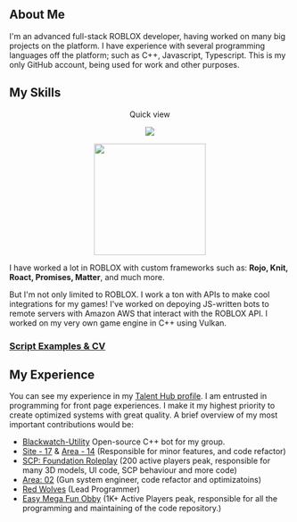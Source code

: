 ## About Me
I'm an advanced full-stack ROBLOX developer, having worked on many big projects on the platform. I have experience with several programming languages off the platform; such as C++, Javascript, Typescript. This is my only GitHub account, being used for work and other purposes.

## My Skills
<p align="center">
Quick view
</p>
<p align="center">
  <a href="https://skillicons.dev">
    <img src="https://skillicons.dev/icons?i=lua,ts,js,cpp,c,py,sqlite,nodejs,visualstudio,discord,blender,aws,linux,git,github" />
  </a>
</p>

<p align="center">
    <a href="https://github.com/anuraghazra/convoychat">
        <img height=200 align="center" src="https://github-readme-stats.vercel.app/api/top-langs?username=m-ethods&layout=compact&langs_count=8&card_width=320&theme=tokyonight"/>
    </a>
    
</p>

I have worked a lot in ROBLOX with custom frameworks such as: **Rojo, Knit, Roact, Promises, Matter**, and much more.

But I'm not only limited to ROBLOX. I work a ton with APIs to make cool integrations for my games! I've worked on depoying JS-written bots to remote servers with Amazon AWS that interact with the ROBLOX API.
I worked on my very own game engine in C++ using Vulkan.

### [Script Examples & CV](https://github.com/m-ethods/portfolio-code-samples)

## My Experience 
You can see my experience in my [Talent Hub profile](https://create.roblox.com/talent/creators/2777945399).
I am entrusted in programming for front page experiences. I make it my highest priority to create optimized systems with great quality.
A brief overview of my most important contributions would be:
- [Blackwatch-Utility](https://github.com/m-ethods/blackwatch-utility) Open-source C++ bot for my group.
- [Site - 17](https://www.roblox.com/games/15155247037/SCP-Site-17-Roleplay#!/game-instances) & [Area - 14](https://www.roblox.com/games/651474220/Area-14) (Responsible for minor features, and code refactor)
- [SCP: Foundation Roleplay](https://www.roblox.com/games/11975348443/SCP-Foundation-Roleplay) (200 active players peak, responsible for many 3D models, UI code, SCP behaviour and more code)
- [Area: 02](https://www.roblox.com/games/2808131030/NEW-096-SCP-Area-02) (Gun system engineer, code refactor and optimizatoins)
- [Red Wolves](https://www.roblox.com/groups/5144434/Red-Wolves) (Lead Programmer)
- [Easy Mega Fun Obby](https://www.roblox.com/games/15844379848/Easy-Mega-Fun-Obby) (1K+ Active Players peak, responsible for all the programming and maintaining of the code repository.)
